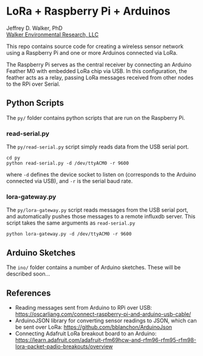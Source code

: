 LoRa + Raspberry Pi + Arduinos
==============================

Jeffrey D. Walker, PhD  
[Walker Environmental Research, LLC](http://walkerenvres.com)

This repo contains source code for creating a wireless sensor network using a Raspberry Pi and one or more Arduinos connected via LoRa.

The Raspberry Pi serves as the central receiver by connecting an Arduino Feather M0 with embedded LoRa chip via USB. In this configuration, the feather acts as a relay, passing LoRa messages received from other nodes to the RPi over Serial.

## Python Scripts

The `py/` folder contains python scripts that are run on the Raspberry Pi.

### read-serial.py

The `py/read-serial.py` script simply reads data from the USB serial port.

```
cd py
python read-serial.py -d /dev/ttyACM0 -r 9600
```

where `-d` defines the device socket to listen on (corresponds to the Arduino connected via USB), and `-r` is the serial baud rate.

### lora-gateway.py

The `py/lora-gateway.py` script reads messages from the USB serial port, and automatically pushes those messages to a remote influxdb server. This script takes the same arguments as `read-serial.py`

```
python lora-gateway.py -d /dev/ttyACM0 -r 9600
```

## Arduino Sketches

The `ino/` folder contains a number of Arduino sketches. These will be described soon...

## References

- Reading messages sent from Arduino to RPi over USB: https://oscarliang.com/connect-raspberry-pi-and-arduino-usb-cable/
- ArduinoJSON library for converting sensor readings to JSON, which can be sent over LoRa: https://github.com/bblanchon/ArduinoJson
- Connecting Adafruit LoRa breakout board to an Arduino: https://learn.adafruit.com/adafruit-rfm69hcw-and-rfm96-rfm95-rfm98-lora-packet-padio-breakouts/overview



